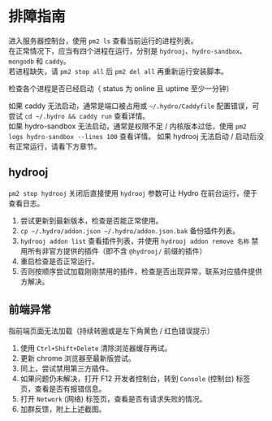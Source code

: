 # 排障指南

进入服务器控制台，使用 `pm2 ls` 查看当前运行的进程列表。  
在正常情况下，应当有四个进程在运行，分别是 `hydrooj`、`hydro-sandbox`、`mongodb` 和 `caddy`。  
若进程缺失，请 `pm2 stop all` 后 `pm2 del all` 再重新运行安装脚本。

检查各个进程是否已经启动（ status 为 online 且 uptime 至少一分钟）

如果 caddy 无法启动，通常是端口被占用或 `~/.hydro/Caddyfile` 配置错误，可尝试 `cd ~/.hydro && caddy run` 查看详情。  
如果 hydro-sandbox 无法启动，通常是权限不足 / 内核版本过低，使用 `pm2 logs hydro-sandbox --lines 100` 查看详情。
如果 hydrooj 无法启动 / 启动后没有正常运行，请看下方章节。

## hydrooj

`pm2 stop hydrooj` 关闭后直接使用 `hydrooj` 参数可让 Hydro 在前台运行，便于查看日志。 

1. 尝试更新到最新版本，检查是否能正常使用。  
2. `cp ~/.hydro/addon.json ~/.hydro/addon.json.bak` 备份插件列表。  
3. `hydrooj addon list` 查看插件列表，并使用 `hydrooj addon remove 名称` 禁用所有非官方提供的插件（即不含 `@hydrooj/` 前缀的插件）  
4. 重启检查是否正常运行。  
5. 否则按顺序尝试加载刚刚禁用的插件，检查是否出现异常，联系对应插件提供方解决。  

## 前端异常

指前端页面无法加载（持续转圈或是左下角黄色 / 红色错误提示）

1. 使用 `Ctrl+Shift+Delete` 清除浏览器缓存再试。  
2. 更新 chrome 浏览器至最新版尝试。  
3. 同上，尝试禁用第三方插件。  
3. 如果问题仍未解决，打开 F12 开发者控制台，转到 `Console` (控制台) 标签页，查看是否有报错信息。  
4. 打开 `Network` (网络) 标签页，查看是否有请求失败的情况。  
5. 加群反馈，附上上述截图。